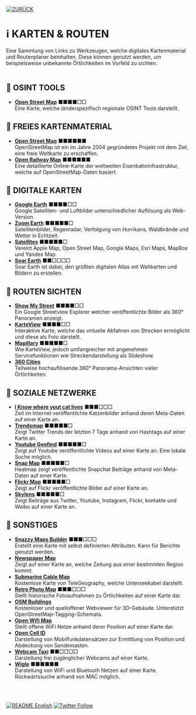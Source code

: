 <div align="left">
  <a href="https://github.com/ot2i7ba/OSINT/blob/main/de/"><img alt="ZURÜCK" src="https://img.shields.io/badge/ZURÜCK-lightgrey.svg?style=for-the-badge"></a>
</div>

# ℹ️ KARTEN & ROUTEN
Eine Sammlung von Links zu Werkzeugen, welche digitales Kartenmaterial und Routenplaner beinhalten. Diese können genutzt werden, um beispielsweise unbekannte Örtlichkeiten im Vorfeld zu sichten.<br/><br/>

## 📑 OSINT TOOLS
- **[Open Street Map](https://cipher387.github.io/osintmap/ "OSINT Map")** ■■■■□□<br/>
Eine Karte, welche länderspezifisch regionale OSINT Tools darstellt.

## 📑 FREIES KARTENMATERIAL
- **[Open Street Map](https://www.openstreetmap.de/karte.html "Open Street Map")** ■■■■■■<br/>
OpenStreetMap ist ein im Jahre 2004 gegründetes Projekt mit dem Ziel, eine freie Weltkarte zu erschaffen.
- **[Open Railway Map](https://www.openrailwaymap.org/ "Open Railway Map")** ■■■■■■<br/>
Eine detaillierte Online-Karte der weltweiten Eisenbahninfrastruktur, welche auf OpenStreetMap-Daten basiert.

## 📑 DIGITALE KARTEN
- **[Google Earth](https://earth.google.com/web/ "Google Earth")** ■■■■□□<br/>
Google Satelliten- und Luftbilder unterschiedlicher Auflösung als Web-Version.
- **[Zoom Earth](https://zoom.earth/ "Zoom Earth")** ■■■■■□<br/>
Satellitenbilder, Regenradar, Verfolgung von Hurrikans, Waldbrände und Wetter in Echtzeit.
- **[Satellites](https://satellites.pro/ "Satellites")** ■■■■■□<br/>
Vereint Apple Map, Open Street Map, Google Maps, Esri Maps, MapBox und Yandex Map.
- **[Soar Earth](https://soar.earth/ "Soar Earth")** ■■□□□□<br/>
Soar Earth ist dabei, den größten digitalen Atlas mit Weltkarten und Bildern zu erstellen.

## 📑 ROUTEN SICHTEN
- **[Show My Street](https://showmystreet.com/ "Show My Street")** ■■■■□□<br/>
Ein Google Streetview Explorer welcher veröffentlichte Bilder als 360° Panoramen anzeigt.
- **[KarteView](https://kartaview.org/map/ "KartaView")** ■■■■□□<br/>
Interaktive Karte, welche das virtuelle Abfahren von Strecken ermöglicht und diese als Foto darstellt.
- **[Mapillary](https://www.mapillary.com/app/ "Mapillary")** ■■■■■□<br/>
Wie KarteView, jedoch umfangreicher mit angenehmen Servicefunktionen wie Streckendarstellung als Slideshow.
- **[360 Cities](https://www.360cities.net/map?lang=de "360 Cities")**<br/>
Teilweise hochauflösende 360° Panorama-Ansichten vieler Örtlichkeiten.

## 📑 SOZIALE NETZWERKE
- **[I Know where yout cat lives](https://iknowwhereyourcatlives.com/ "I know where your cat lives")** ■■■□□□<br/>
Zeit im Internet veröffentlichte Katzenbilder anhand deren Meta-Daten auf einer Karte an.
- **[Trendsmap](https://www.trendsmap.com/map "Twitter Trending Hashtags")** ■■■■■□<br/>
Zeigt Twitter Trends der letzten 7 Tage anhand von Hashtags auf einer Karte an.
- **[Youtube Geofind](https://mattw.io/youtube-geofind/ "Youtube Geofind")** ■■■■■□<br/>
Zeigt auf Youtube veröffentlichte Videos auf einer Karte an. Eine lokale Suche möglich.
- **[Snap Map](https://map.snapchat.com/ "Snapchat Map")** ■■■■■□<br/>
Heatmap zeigt veröffentlichte Snapchat Beiträge anhand von Meta-Daten auf einer Karte.
- **[Flickr Map](https://www.flickr.com/map "Flickr Map")** ■■■■■□<br/>
Zeigt auf Flickr veröffentlichte Bilder auf einer Karte an.
- **[Skylens](https://app.skylens.io/ "Skylens")** ■■■■■□<br/>
Zeigt Beiträge aus Twitter, Youtube, Instagram, Flickr, kontakte und Weibo auf einer Karte an.

## 📑 SONSTIGES
- **[Snazzy Maps Builder](https://snazzymaps.com/build-a-map "Snazzy Maps Builder")** ■■■□□□<br/>
Erstellt eine Karte mit selbst definierten Attributen. Kann für Berichte genutzt werden.
- **[Newspaper Map](https://newspapermap.com/ "Newspaper Map")**<br/>
Zeigt auf einer Karte an, welche Zeitung aus einer bestimmten Region kommt.
- **[Submarine Cable Map](https://www.submarinecablemap.com/ "Submarine Cable Map")**<br/>
Kostenlose Karte von TeleGeography, welche Unterseekabel darstellt.
- **[Retro Photo Map](https://pastvu.com/ "Retro Photo Map")** ■■■□□□<br/>
Stellt historische Fotoaufnahmen zu Örtlichkeiten auf einer Karte dar.
- **[OSM Buildings](https://osmbuildings.org/ "OSM Buildings")**<br/>
Kostenloser und quelloffener Webviewer für 3D-Gebäude. Unterstützt OpenStreetMap-Tagging-Schemata.
- **[Open Wifi Map](https://openwifimap.net/ "Open Wifi Map")**<br/>
Stellt offene WiFi Netze anhand derer Position auf einer Karte dar.
- **[Open Cell ID](https://opencellid.org/ "Open Cell ID")**<br/>
Darstellung von Mobilfunkdatensätzen zur Ermittlung von Position und Abdeckung von Sendemasten.
- **[Webcam Taxi](https://www.webcamtaxi.com/en/germany.html "Webcam Taxi")** ■■□□□□<br/>
Darstellung frei zugänglicher Webcams auf einer Karte.
- **[Wigle](https://www.wigle.net/ "Wireless Network Mapping")** ■■■■■■<br/>
Darstellung von WiFi und Bluetooth Netzen auf einer Karte. Rückwärtssuche anhand von MAC möglich.

<br/><br/>
<div align="left">
  <a href="https://github.com/ot2i7ba/OSINT/blob/main/en/README.md"><img alt="README English" src="https://img.shields.io/badge/README-English-lightgrey.svg?style=for-the-badge"></a>
  <a href="https://twitter.com/intent/follow?screen_name=ot2i7ba"><img alt="Twitter Follow" src="https://img.shields.io/twitter/follow/ot2i7ba?logo=twitter&logoColor=white&style=for-the-badge"></a>
</div>
